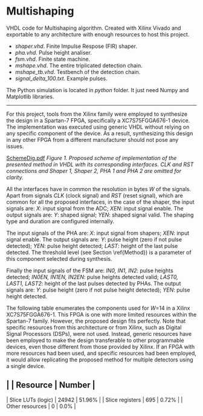 # Multishaping
VHDL code for Multishaping algorithm. Created with Xilinx Vivado and exportable to any architecture with enough resources to host this project.

- *shaper.vhd*. Finite Impulse Respose (FIR) shaper.
- *pha.vhd*. Pulse height analiser.
- *fsm.vhd*. Finite state machine.
- *mshape.vhd*. The entire triplicated detection chain.
- *mshape_tb.vhd*. Testbench of the detection chain.
- *signal_delta_100.txt*. Example pulses.

The Python simulation is located in *python* folder. It just need Numpy and Matplotlib libraries.

***

For this project, tools from the Xilinx family were employed to synthesize the design in a Spartan-7 FPGA, specifically a XC7S75FGGA676-1 device. The implementation was executed using generic VHDL without relying on any specific component of the device. As a result, synthesizing this design in any other FPGA from a different manufacturer should not pose any issues.

[SchemeDig.pdf](https://github.com/user-attachments/files/16233647/SchemeDig.pdf)
*Figure 1. Proposed scheme of implementation of the presented method in VHDL with its corresponding interfaces. CLK and RST connections and Shaper 1, Shaper 2, PHA 1 and PHA 2 are omitted for clarity.*

All the interfaces have in common the resolution in bytes $W$ of the signals. Apart from signals *CLK* (clock signal) and *RST* (reset signal), which are common for all the proposed interfaces, in the case of the shaper, the input signals are: *X*: input signal from the ADC; *XEN*: input signal enable. The output signals are: *Y*: shaped signal; *YEN*: shaped signal valid. The shaping type and duration are configured internally.

The input signals of the PHA are: *X*: input signal from shapers; *XEN*: input signal enable. The output signals are: *Y*: pulse height (zero if not pulse detected); *YEN*: pulse height detected; *LAST*: height of the last pulse detected. The threshold level (see Section \ref{Method}) is a parameter of this component selected during synthesis.

Finally the input signals of the FSM are: *IN0, IN1, IN2*: pulse heights detected; *IN0EN, IN1EN, IN2EN*: pulse heights detected valid; *LAST0, LAST1, LAST2*: height of the last pulses detected by PHAs. The output signals are: *Y*: pulse height (zero if not pulse height detected); *YEN*: pulse height detected.

The following table enumerates the components used for *W*=14 in a Xilinx XC7S75FGGA676-1. This FPGA is one with more limited resources within the Spartan-7 family. However, the proposed design fits perfectly. Note that specific resources from this architecture or from Xilinx, such as Digital Signal Processors (DSPs), were not used. Instead, generic resources have been employed to make the design transferable to other programmable devices, even those different from those provided by Xilinx. If an FPGA with more resources had been used, and specific resources had been employed, it would allow replicating the proposed method for multiple detectors using a single device.

|     | Resource | Number |
---------------------------
| Slice LUTs (logic) | 24942 | 51.96% |
| Slice registers | 695 | 0.72% |
| Other resources | 0 | 0.0% |

